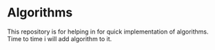 # Algorithms
 This repository is for helping in for quick implementation of algorithms. Time to time i will add algorithm to it.  
